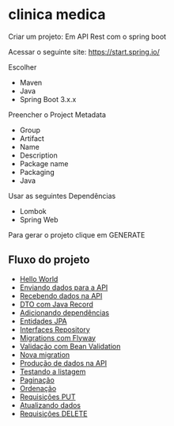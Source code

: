 # clinica medica

Criar um projeto: Em API Rest com o spring boot

Acessar o seguinte site: https://start.spring.io/

Escolher
- Maven
- Java
- Spring Boot 3.x.x

Preencher o Project Metadata
- Group
- Artifact
- Name
- Description
- Package name
- Packaging
- Java

Usar as seguintes Dependências
- Lombok 
- Spring Web

Para gerar o projeto clique em GENERATE

## Fluxo do projeto
- [Hello World](https://github.com/danilo-cardilli/clinicamedica/tree/main/src/main/java/com/clinica/clinicamedica/controller)
- [Enviando dados para a API](README_enviando_dados_API.md) 
- [Recebendo dados na API](README_recebendo_dados_API.md)
- [DTO com Java Record](README_DTO_java_record.md)
- [Adicionando dependências](README_adicionando_dependencias.md)
- [Entidades JPA](README_Entidades_JPA.md)
- [Interfaces Repository](README_Interfaces_Repository.md) 
- [Migrations com Flyway](README_Migrations_Flyway.md)
- [Validação com Bean Validation](README_Validacao_Bean_Validation.md)
- [Nova migration](README_Nova_migration.md)
- [Produção de dados na API](README_Producao_dados_API.md)
- [Testando a listagem](README_Testando_listagem.md)
- [Paginação](README_Paginacao.md)
- [Ordenação](README_Ordenacao.md)
- [Requisições PUT](README_Requisicoes_PUT.md)
- [Atualizando dados](README_Atualizando_dados.md)
- [Requisições DELETE](README_Requisicoes_DELETE.md)
